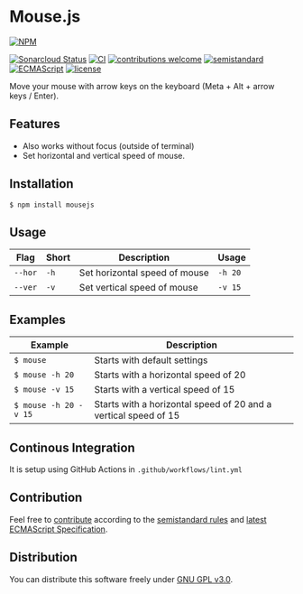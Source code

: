 # Mouse.js

[![NPM](https://nodei.co/npm/mousejs.png)](https://nodei.co/npm/mousejs/)

[![Sonarcloud Status](https://sonarcloud.io/api/project_badges/measure?project=berkerol_mousejs&metric=alert_status)](https://sonarcloud.io/dashboard?id=berkerol_mousejs)
[![CI](https://github.com/berkerol/mousejs/actions/workflows/lint.yml/badge.svg?branch=master)](https://github.com/berkerol/mousejs/actions/workflows/lint.yml)
[![contributions welcome](https://img.shields.io/badge/contributions-welcome-brightgreen.svg)](https://github.com/berkerol/mousejs/issues)
[![semistandard](https://img.shields.io/badge/code%20style-semistandard-brightgreen.svg)](https://github.com/Flet/semistandard)
[![ECMAScript](https://img.shields.io/badge/ECMAScript-latest-brightgreen.svg)](https://www.ecma-international.org/ecma-262)
[![license](https://img.shields.io/badge/license-GNU%20GPL%20v3.0-blue.svg)](https://github.com/berkerol/mousejs/blob/master/LICENSE)

Move your mouse with arrow keys on the keyboard (Meta + Alt + arrow keys / Enter).

## Features

* Also works without focus (outside of terminal)
* Set horizontal and vertical speed of mouse.

## Installation

```
$ npm install mousejs
```

## Usage

Flag | Short | Description | Usage
-----|-------|---------|------
`--hor` | `-h` | Set horizontal speed of mouse | `-h 20`
`--ver` | `-v` | Set vertical speed of mouse | `-v 15`

## Examples

Example | Description
--------|------------
`$ mouse` | Starts with default settings
`$ mouse -h 20` | Starts with a horizontal speed of 20
`$ mouse -v 15` | Starts with a vertical speed of 15
`$ mouse -h 20 -v 15` | Starts with a horizontal speed of 20 and a vertical speed of 15

## Continous Integration

It is setup using GitHub Actions in `.github/workflows/lint.yml`

## Contribution

Feel free to [contribute](https://github.com/berkerol/mousejs/issues) according to the [semistandard rules](https://github.com/Flet/semistandard) and [latest ECMAScript Specification](https://www.ecma-international.org/ecma-262).

## Distribution

You can distribute this software freely under [GNU GPL v3.0](https://github.com/berkerol/mousejs/blob/master/LICENSE).
